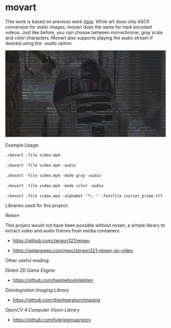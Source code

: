 # movart

This work is based on previous work [here](https://github.com/boriwo/art). While _art_ does only ASCII conversion
for static images, movart does the same for mp4 encoded videos. Just like before, you can choose between monochrome,
gray scale and color characters. Movart also supports playing the audio stream if desired using the _-audio_ option.

![madness.png](madness.png)

Example Usage:

```
./movart -file video.mp4

./movart -file video.mp4 -audio

./movart -file video.mp4 -mode gray -audio

./movart -file video.mp4 -mode color -audio

./movart -file video.mp4 -alphabet "*\. " -fontfile courier_prime.ttf
```

Libraries used for this project:

_Reisen_

This project would not have been possible without _reisen_, a simple library to extract video and audio 
frames from media containers.

* https://github.com/zergon321/reisen

* https://golangrepo.com/repo/zergon321-reisen-go-video

Other useful reading:

_Ebiten 2D Game Engine_

* https://github.com/hajimehoshi/ebiten

_Disintegration Imaging Library_

* https://github.com/disintegration/imaging

_OpenCV 4 Computer Vision Library_

* https://github.com/hybridgroup/gocv









